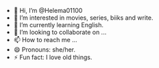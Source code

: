 - 👋 Hi, I’m @Helema01100
- 👀 I’m interested in movies, series, biiks and write.
- 🌱 I’m currently learning English.
- 💞️ I’m looking to collaborate on ...
- 📫 How to reach me ...
- 😄 Pronouns: she/her.
- ⚡ Fun fact: I love old things.

<!---
Helema01100/Helema01100 is a ✨ special ✨ repository because its `README.md` (this file) appears on your GitHub profile.
You can click the Preview link to take a look at your changes.
--->
